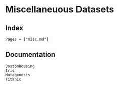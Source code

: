 # Miscellaneuous Datasets

## Index

```@index
Pages = ["misc.md"]
```

## Documentation

```@docs
BostonHousing
Iris
Mutagenesis
Titanic
```

